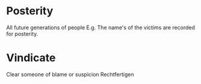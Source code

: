 # Posterity
All future generations of people
E.g. The name's of the victims are recorded for posterity.

# Vindicate
Clear someone of blame or suspicion
Rechtfertigen